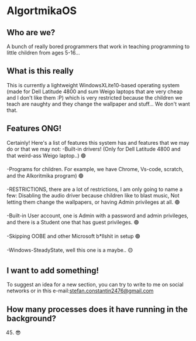# AlgortmikaOS

## Who are we?
A bunch of really bored programmers that work in teaching programming to little children from ages 5-16... 

## What is this really
This is currently a lightweight WindowsXLite10-based operating system (made for Dell Latitude 4800 and sum Weigo laptops that are very cheap and I don't like them :P)  which is very restricted because the children we teach are naughty and they change the wallpaper and stuff... We don't want that. 

## Features ONG!
Certainly! Here's a list of features this system has and features that we may do or that we may not:
-Built-in drivers! (Only for Dell Latitude 4800 and that weird-ass Weigo laptop..) 🟢

-Programs for children. For example, we have Chrome, Vs-code, scratch, and the Alkoritmika program) 🟢

-RESTRICTIONS, there are a lot of restrictions, I am only going to name a few: Disabling the audio driver because children like to blast music, Not letting them change the wallpapers, or having Admin privileges at all. 🟢

-Built-in User account, one is Admin with a password and admin privileges, and there is a Student one that has guest privileges. 🟢

-Skipping OOBE and other Microsoft b*llshit in setup 🟢

-Windows-SteadyState, well this one is a maybe.. 🟡

## I want to add something!
To suggest an idea for a new section, you can try to write to me on social networks or in this e-mail:stefan.constantin2476@gmail.com 

## How many processes does it have running in the background?
45. 😎


